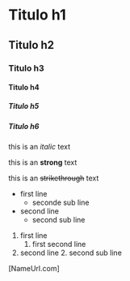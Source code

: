 <!-- HEADINGS -->

# Titulo h1

## Titulo h2

### Titulo h3

#### Titulo h4

##### Titulo h5

##### Titulo h6

<!-- italic -->
this is an *italic* text

<!-- strong -->
this is an **strong** text

<!-- strikethrough -->
this is an ~~strikethrough~~ text

<!-- UL -->
* first line
    * seconde sub line
* second line
    * second sub line

<!-- IL -->
1. first line
    1. first second line
2. second line
    2. second sub line

<!-- URL/Links -->
[NameUrl.com]
